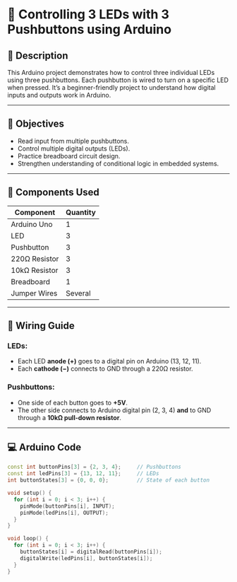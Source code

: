 # 🔌 Controlling 3 LEDs with 3 Pushbuttons using Arduino

## 📄 Description
This Arduino project demonstrates how to control three individual LEDs using three pushbuttons. Each pushbutton is wired to turn on a specific LED when pressed. It’s a beginner-friendly project to understand how digital inputs and outputs work in Arduino.

---

## 🎯 Objectives
- Read input from multiple pushbuttons.
- Control multiple digital outputs (LEDs).
- Practice breadboard circuit design.
- Strengthen understanding of conditional logic in embedded systems.

---

## 🧰 Components Used

| Component        | Quantity |
|------------------|----------|
| Arduino Uno      | 1        |
| LED              | 3        |
| Pushbutton       | 3        |
| 220Ω Resistor    | 3        |
| 10kΩ Resistor    | 3        |
| Breadboard       | 1        |
| Jumper Wires     | Several  |

---

## 🔌 Wiring Guide

### LEDs:
- Each LED **anode (+)** goes to a digital pin on Arduino (13, 12, 11).
- Each **cathode (−)** connects to GND through a 220Ω resistor.

### Pushbuttons:
- One side of each button goes to **+5V**.
- The other side connects to Arduino digital pin (2, 3, 4) **and** to GND through a **10kΩ pull-down resistor**.

---

## 💻 Arduino Code

```cpp
const int buttonPins[3] = {2, 3, 4};     // Pushbuttons
const int ledPins[3] = {13, 12, 11};     // LEDs
int buttonStates[3] = {0, 0, 0};         // State of each button

void setup() {
  for (int i = 0; i < 3; i++) {
    pinMode(buttonPins[i], INPUT);
    pinMode(ledPins[i], OUTPUT);
  }
}

void loop() {
  for (int i = 0; i < 3; i++) {
    buttonStates[i] = digitalRead(buttonPins[i]);
    digitalWrite(ledPins[i], buttonStates[i]);
  }
}
